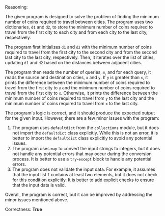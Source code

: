 Reasoning:

The given program is designed to solve the problem of finding the minimum number of coins required to travel between cities. The program uses two dictionaries, `d1` and `d2`, to store the minimum number of coins required to travel from the first city to each city and from each city to the last city, respectively.

The program first initializes `d1` and `d2` with the minimum number of coins required to travel from the first city to the second city and from the second last city to the last city, respectively. Then, it iterates over the list of cities, updating `d1` and `d2` based on the distances between adjacent cities.

The program then reads the number of queries, `m`, and for each query, it reads the source and destination cities, `x` and `y`. If `y` is greater than `x`, it prints the difference between the minimum number of coins required to travel from the first city to `y` and the minimum number of coins required to travel from the first city to `x`. Otherwise, it prints the difference between the minimum number of coins required to travel from `y` to the last city and the minimum number of coins required to travel from `x` to the last city.

The program's logic is correct, and it should produce the expected output for the given input. However, there are a few minor issues with the program:

1. The program uses `defaultdict` from the `collections` module, but it does not import the `defaultdict` class explicitly. While this is not an error, it is better to import the `defaultdict` class explicitly to avoid any potential issues.
2. The program uses `map` to convert the input strings to integers, but it does not handle any potential errors that may occur during the conversion process. It is better to use a `try`-`except` block to handle any potential errors.
3. The program does not validate the input data. For example, it assumes that the input list `l` contains at least two elements, but it does not check for this condition explicitly. It is better to add explicit checks to ensure that the input data is valid.

Overall, the program is correct, but it can be improved by addressing the minor issues mentioned above.

Correctness: **True**